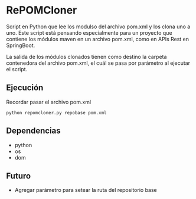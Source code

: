# RePOMCloner

Script en Python que lee los modulso del archivo pom.xml y los clona uno a uno. 
Este script está pensando especialmente para un proyecto que contiene los módulos maven en un archivo pom.xml, como en APIs Rest en SpringBoot.

La salida de los módulos clonados tienen como destino la carpeta contenedora del archivo pom.xml, el cuál se pasa por parámetro al ejecutar el script.

## Ejecución

Recordar pasar el archivo pom.xml

```
python repomcloner.py repobase pom.xml
```

## Dependencias

- python
- os
- dom

## Futuro

- Agregar parámetro para setear la ruta del repositorio base
